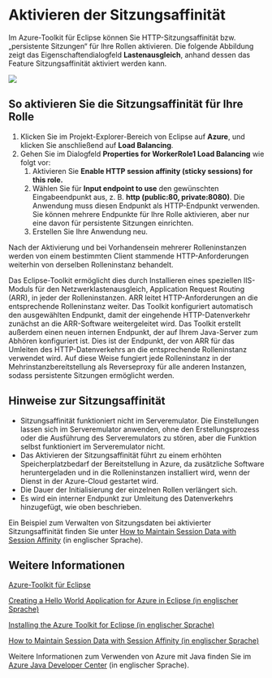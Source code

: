 <properties
    pageTitle="Aktivieren der Sitzungsaffinität mit dem Azure-Toolkit für Eclipse"
    description="Erfahren Sie mehr über das Aktivieren der Sitzungsaffinität mit dem Azure-Toolkit für Eclipse."
    services=""
    documentationCenter="java"
    authors="rmcmurray"
    manager="wpickett"
    editor=""/>

<tags
    ms.service="multiple"
    ms.workload="na"
    ms.tgt_pltfrm="multiple"
    ms.devlang="Java"
    ms.topic="article"
    ms.date="08/11/2016" 
    ms.author="robmcm"/>

<!-- Legacy MSDN URL = https://msdn.microsoft.com/library/azure/hh690950.aspx -->

# Aktivieren der Sitzungsaffinität #

Im Azure-Toolkit für Eclipse können Sie HTTP-Sitzungsaffinität bzw. „persistente Sitzungen“ für Ihre Rollen aktivieren. Die folgende Abbildung zeigt das Eigenschaftendialogfeld **Lastenausgleich**, anhand dessen das Feature Sitzungsaffinität aktiviert werden kann.

![][ic719492]

## So aktivieren Sie die Sitzungsaffinität für Ihre Rolle ##

1. Klicken Sie im Projekt-Explorer-Bereich von Eclipse auf **Azure**, und klicken Sie anschließend auf **Load Balancing**.
1. Gehen Sie im Dialogfeld **Properties for WorkerRole1 Load Balancing** wie folgt vor:
    1. Aktivieren Sie **Enable HTTP session affinity (sticky sessions) for this role.**
    1. Wählen Sie für **Input endpoint to use** den gewünschten Eingabeendpunkt aus, z. B. **http (public:80, private:8080)**. Die Anwendung muss diesen Endpunkt als HTTP-Endpunkt verwenden. Sie können mehrere Endpunkte für Ihre Rolle aktivieren, aber nur eine davon für persistente Sitzungen einrichten.
    1. Erstellen Sie Ihre Anwendung neu.

Nach der Aktivierung und bei Vorhandensein mehrerer Rolleninstanzen werden von einem bestimmten Client stammende HTTP-Anforderungen weiterhin von derselben Rolleninstanz behandelt.

Das Eclipse-Toolkit ermöglicht dies durch Installieren eines speziellen IIS-Moduls für den Netzwerklastenausgleich, Application Request Routing (ARR), in jeder der Rolleninstanzen. ARR leitet HTTP-Anforderungen an die entsprechende Rolleninstanz weiter. Das Toolkit konfiguriert automatisch den ausgewählten Endpunkt, damit der eingehende HTTP-Datenverkehr zunächst an die ARR-Software weitergeleitet wird. Das Toolkit erstellt außerdem einen neuen internen Endpunkt, der auf Ihrem Java-Server zum Abhören konfiguriert ist. Dies ist der Endpunkt, der von ARR für das Umleiten des HTTP-Datenverkehrs an die entsprechende Rolleninstanz verwendet wird. Auf diese Weise fungiert jede Rolleninstanz in der Mehrinstanzbereitstellung als Reverseproxy für alle anderen Instanzen, sodass persistente Sitzungen ermöglicht werden.

## Hinweise zur Sitzungsaffinität ##

* Sitzungsaffinität funktioniert nicht im Serveremulator. Die Einstellungen lassen sich im Serveremulator anwenden, ohne den Erstellungsprozess oder die Ausführung des Serveremulators zu stören, aber die Funktion selbst funktioniert im Serveremulator nicht.
* Das Aktivieren der Sitzungsaffinität führt zu einem erhöhten Speicherplatzbedarf der Bereitstellung in Azure, da zusätzliche Software heruntergeladen und in die Rolleninstanzen installiert wird, wenn der Dienst in der Azure-Cloud gestartet wird.
* Die Dauer der Initialisierung der einzelnen Rollen verlängert sich.
* Es wird ein interner Endpunkt zur Umleitung des Datenverkehrs hinzugefügt, wie oben beschrieben.

Ein Beispiel zum Verwalten von Sitzungsdaten bei aktivierter Sitzungsaffinität finden Sie unter [How to Maintain Session Data with Session Affinity][] \(in englischer Sprache).

## Weitere Informationen ##

[Azure-Toolkit für Eclipse][]

[Creating a Hello World Application for Azure in Eclipse (in englischer Sprache)][]

[Installing the Azure Toolkit for Eclipse (in englischer Sprache)][]

[How to Maintain Session Data with Session Affinity (in englischer Sprache)][]

Weitere Informationen zum Verwenden von Azure mit Java finden Sie im [Azure Java Developer Center][] \(in englischer Sprache).

<!-- URL List -->

[Azure Java Developer Center]: http://go.microsoft.com/fwlink/?LinkID=699547
[Azure-Toolkit für Eclipse]: http://go.microsoft.com/fwlink/?LinkID=699529
[Creating a Hello World Application for Azure in Eclipse (in englischer Sprache)]: http://go.microsoft.com/fwlink/?LinkID=699533
[How to Maintain Session Data with Session Affinity]: http://go.microsoft.com/fwlink/?LinkID=699539
[How to Maintain Session Data with Session Affinity (in englischer Sprache)]: http://go.microsoft.com/fwlink/?LinkID=699539
[Installing the Azure Toolkit for Eclipse (in englischer Sprache)]: http://go.microsoft.com/fwlink/?LinkId=699546

<!-- IMG List -->

[ic719492]: ./media/azure-toolkit-for-eclipse-enable-session-affinity/ic719492.png

<!---HONumber=AcomDC_0817_2016-->